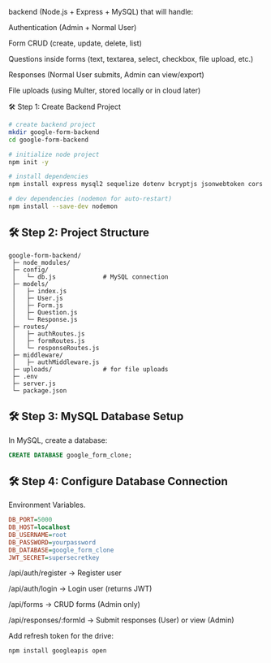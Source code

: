 backend (Node.js + Express + MySQL) that will handle:

Authentication (Admin + Normal User)

Form CRUD (create, update, delete, list)

Questions inside forms (text, textarea, select, checkbox, file upload, etc.)

Responses (Normal User submits, Admin can view/export)

File uploads (using Multer, stored locally or in cloud later)


🛠 Step 1: Create Backend Project
```bash
# create backend project
mkdir google-form-backend
cd google-form-backend

# initialize node project
npm init -y

# install dependencies
npm install express mysql2 sequelize dotenv bcryptjs jsonwebtoken cors multer

# dev dependencies (nodemon for auto-restart)
npm install --save-dev nodemon
```

## 🛠 Step 2: Project Structure
```pgsql
google-form-backend/
 ├─ node_modules/
 ├─ config/
 │   └─ db.js             # MySQL connection
 ├─ models/
 │   ├─ index.js
 │   ├─ User.js
 │   ├─ Form.js
 │   ├─ Question.js
 │   └─ Response.js
 ├─ routes/
 │   ├─ authRoutes.js
 │   ├─ formRoutes.js
 │   └─ responseRoutes.js
 ├─ middleware/
 │   ├─ authMiddleware.js
 ├─ uploads/              # for file uploads
 ├─ .env
 ├─ server.js
 └─ package.json

```

## 🛠 Step 3: MySQL Database Setup
In MySQL, create a database:
```sql
CREATE DATABASE google_form_clone;

```
## 🛠 Step 4: Configure Database Connection

Environment Variables.
```ini
DB_PORT=5000
DB_HOST=localhost
DB_USERNAME=root
DB_PASSWORD=yourpassword
DB_DATABASE=google_form_clone
JWT_SECRET=supersecretkey

```

/api/auth/register → Register user

/api/auth/login → Login user (returns JWT)

/api/forms → CRUD forms (Admin only)

/api/responses/:formId → Submit responses (User) or view (Admin)


Add refresh token for the drive:

`npm install googleapis open`

